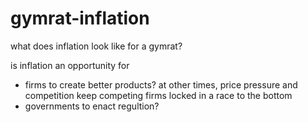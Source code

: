 # gymrat-inflation
what does inflation look like for a gymrat?

is inflation an opportunity for
* firms to create better products? at other times, price pressure and competition keep competing firms locked in a race to the bottom
* governments to enact regultion?
